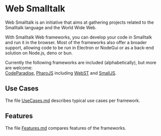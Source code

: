 # Web Smalltalk

Web Smalltalk is an initiative that aims at gathering projects
related to the Smalltalk language and the World Wide Web.

With Smalltalk Web frameworks, you can develop your code in Smalltalk and run it in the browser.
Most of the frameworks also offer a broader support, allowing code to be run in Electron or NodeGui or as a back-end solution on Node.js, deno or bun.

Currently the following frameworks are included (alphabetically), but more are welcome:\
[CodeParadise](https://github.com/ErikOnBike/CodeParadise),
[PharoJS](https://pharojs.org) including [WebST](https://github.com/WebSmalltalk) and
[SmallJS](https://small-js.org).

## Use Cases

The file [UseCases.md](UseCases.md) describes typical use cases per framework.

## Features

The file [Features.md](Features.md) compares features of the frameworks.
